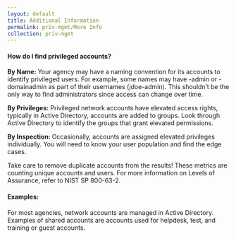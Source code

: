```yaml
---
layout: default
title: Additional Information
permalink: priv-mgmt/More Info
collection: priv-mgmt
---
```


#### How do I find privileged accounts?
<b> By Name: </b> Your agency may have a naming convention for its accounts to identify privileged users. For example, some names may have -admin or -domainadmin as part of their usernames (jdoe-admin). This shouldn’t be the only way to find administrators since access can change over time.

<b> By Privileges:</b> Privileged network accounts have elevated access rights, typically in Active Directory, accounts are added to groups. Look through Active Directory to identify the groups that grant elevated permissions.

<b> By Inspection: </b> Occasionally, accounts are assigned elevated privileges individually. You will need to know your user population and find the edge cases.

Take care to remove duplicate accounts from the results! These metrics are counting unique accounts and users. For more information on Levels of Assurance, refer to NIST SP 800-63-2.

#### Examples:
For most agencies, network accounts are managed in Active Directory. Examples of shared accounts are accounts used for helpdesk, test, and training or guest accounts.
